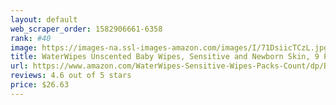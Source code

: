 ```yaml
---
layout: default 
﻿web_scraper_order: 1582906661-6358
rank: #40
image: https://images-na.ssl-images-amazon.com/images/I/71DsiicTCzL.jpg
title: WaterWipes Unscented Baby Wipes, Sensitive and Newborn Skin, 9 Packs (540 Wipes)
url: https://www.amazon.com/WaterWipes-Sensitive-Wipes-Packs-Count/dp/B008KJQMA0/ref=zg_mw_hpc_40?_encoding=UTF8&psc=1&refRID=AKFJNXASQBPB6KPJQJKV
reviews: 4.6 out of 5 stars
price: $26.63 
---
```

